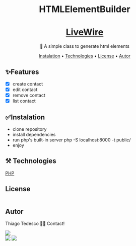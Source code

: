 <h1 align="center">HTMLElementBuilder</h1>

<h1 align="center">
    <a href="https://laravel-livewire.com/">LiveWire</a>
</h1>
<p align="center">🚀 A simple class to generate html elements</p>

<p align="center">
 <a href="#instalation">Instalation</a> • 
 <a href="#technologies">Technologies</a> • 
 <a href="#license">License</a> • 
 <a href="#autor">Autor</a>
</p>


<div id="features">
<h2>✨Features</h2>

- [x] create contact
- [x] edit contact
- [x] remove contact
- [x] list contact
</div>

<div id="instalation">
  <h2 >✅Instalation</h2>
  <ul>
      <li>clone repository</li>
      <li>install dependencies</li>
      <li>run php's built-in server php -S localhost:8000 -t public/</li>        
      <li>enjoy</li>
  </ul>
</div>

<div id="technologies">
  <h2 >⚒️ Technologies</h2>
<a href="https://www.php.net/">PHP</a> <br>
</div>

<div id="license">
  <h2 >License</h2>  
    <a href="https://choosealicense.com/licenses/mit/"> <img src="https://img.shields.io/badge/license-MIT-green" alt=""> </a>  
</div>

<div id="autor">
  <h2 >Autor</h2>  
    <!--<a href="https://blog.rocketseat.com.br/author/thiago/">
 <img style="border-radius: 50%;" src="https://avatars3.githubusercontent.com/u/380327?s=460&u=61b426b901b8fe02e12019b1fdb67bf0072d4f00&v=4" width="100px;" alt=""/> -->

Thiago Tedesco 👋🏽 Contact!

<a href="https://instagram.com/tedesco_thiago" target="_blank"><img src="https://img.shields.io/badge/-Instagram-%23E4405F?style=for-the-badge&logo=instagram&logoColor=white" target="_blank"></a> 	 
<a href = "mailto:thiago.tedesco@hotmail.com"><img src="https://img.shields.io/badge/-Gmail-%23333?style=for-the-badge&logo=gmail&logoColor=white" target="_blank"></a>
<a href="https://www.linkedin.com/in/thiago-tedesco-0a6114232/" target="_blank"><img src="https://img.shields.io/badge/-LinkedIn-%230077B5?style=for-the-badge&logo=linkedin&logoColor=white" target="_blank"></a>
</div>
